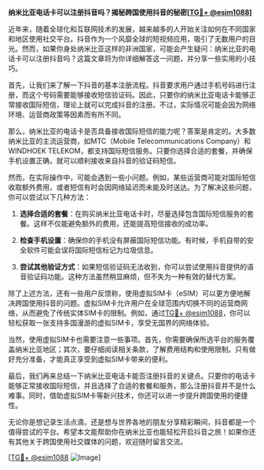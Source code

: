 **纳米比亚电话卡可以注册抖音吗？揭秘跨国使用抖音的秘密[[TG💪+ @esim1088](https://t.me/s/esim1088)]**

近年来，随着全球化和互联网技术的发展，越来越多的人开始关注如何在不同国家和地区使用社交平台。抖音作为一个风靡全球的短视频应用，吸引了无数用户的目光。然而，如果你身处纳米比亚这样的非洲国家，可能会产生疑问：纳米比亚的电话卡可以注册抖音吗？这篇文章将为你详细解答这一问题，并分享一些实用的小技巧。

首先，让我们来了解一下抖音的基本注册流程。抖音要求用户通过手机号码进行注册，而这个号码需要能够接收短信验证码。因此，只要你的纳米比亚电话卡能够正常接收国际短信，理论上就可以完成抖音的注册。不过，实际情况可能会因为网络环境、运营商政策等因素而有所不同。

那么，纳米比亚的电话卡是否具备接收国际短信的能力呢？答案是肯定的。大多数纳米比亚的主流运营商，如MTC（Mobile Telecommunications Company）和WINDHOEK TELEKOM，都支持国际短信服务。只要你选择合适的套餐，并确保手机设置正确，就可以顺利接收来自抖音的验证码短信。

然而，在实际操作中，可能会遇到一些小问题。例如，某些运营商可能对国际短信收取额外费用，或者短信有时会因网络延迟而未能及时送达。为了解决这些问题，你可以尝试以下几种方法：

1. **选择合适的套餐**：在购买纳米比亚电话卡时，尽量选择包含国际短信服务的套餐。这样不仅能避免额外的费用，还能提高短信接收的成功率。

2. **检查手机设置**：确保你的手机没有屏蔽国际短信功能。有时候，手机自带的安全软件可能会误将国际短信标记为垃圾信息。

3. **尝试其他验证方式**：如果短信验证码无法收到，你可以尝试使用抖音提供的语音验证码功能。这种方法虽然稍显麻烦，但不失为一种有效的替代方案。

除了上述方法，还有一些用户反馈称，使用虚拟SIM卡（eSIM）可以更方便地解决跨国使用抖音的问题。虚拟SIM卡允许用户在全球范围内切换不同的运营商网络，从而避免了传统实体SIM卡的限制。例如，通过[TG💪+ @esim1088](https://t.me/s/esim1088)，你可以轻松获取一张支持多国漫游的虚拟SIM卡，享受无国界的网络体验。

当然，使用虚拟SIM卡也需要注意一些事项。首先，你需要确保所选平台的服务覆盖纳米比亚地区；其次，要仔细阅读相关条款，了解费用结构和使用限制。只有做好充分准备，才能真正享受到虚拟SIM卡带来的便利。

最后，我们再来总结一下纳米比亚电话卡能否注册抖音的关键点。只要你的电话卡能够正常接收国际短信，并且选择了合适的套餐和服务，那么注册抖音并不是什么难事。同时，借助虚拟SIM卡等新兴技术，你还可以进一步提升跨国使用的便捷性。

无论你是想记录生活点滴，还是想与世界各地的朋友分享精彩瞬间，抖音都是一个值得尝试的平台。希望本文能帮助你在纳米比亚也能轻松开启抖音之旅！如果你还有其他关于跨国使用社交媒体的问题，欢迎随时留言交流。

[[TG💪+ @esim1088](https://t.me/s/esim1088) ![Image](https://i.postimg.cc/4NQfJmqS/Snipaste-2025-05-13-00-14-12.png)]